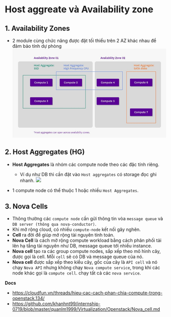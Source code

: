 # Host aggreate và Availability zone

## 1. Availability Zones
- 2 module cùng chức năng được đặt tối thiểu trên 2 AZ khác nhau để đảm bảo tính dự phòng
![](https://github.com/thanh474/internship-2020/raw/master/ThanhBC/Openstack/Nova/novaimg/aggregates1.jpeg)


## 2. Host Aggregates (HG)
- **Host Aggregates** là nhóm các compute node theo các đặc tính riêng.
  + Ví dụ như DB thì cần đặt vào `Host aggregates` có storage đọc ghi nhanh.
![](https://cloudfun.vn/attachments/1571735486680-png.537/)

- 1 compute node có thể thuộc 1 hoặc nhiều `Host Aggregates`.

## 3. Nova Cells
- Thông thường các `compute node` cần gửi thông tin vòa `message queue` và `DB server (thông qua nova-conductor)`. 
- Khi mở rộng cloud, có nhiều `compute-node` kết nối gây nghẽn.
- **Cell** ra đời để giúp mở rộng tài nguyên tính toán.
- **Nova Cell** là cách mở rộng compute workload bằng cách phân phối tải lên hạ tầng tài nguyên như DB, message queue tới nhiều instance.
- **Nova cell** tạo ra các group compute nodes, sắp xếp theo mô hình cây, được gọi là cell. Mỗi `cell` sẽ có DB và message queue của nó.
- **Nova cell** được sắp xếp theo kiểu cây, gốc của cây là `API cell` và nó chạy `Nova API` nhưng không chạy `Nova compute service`, trong khi các node khác gọi là `compute cell`. chạy tất cả các `nova service`.


__Docs__
- https://cloudfun.vn/threads/hieu-cac-cach-phan-chia-compute-trong-openstack.134/
- https://github.com/khanhnt99/internship-0719/blob/master/quanlm1999/Virtualization/Openstack/Nova_cell.md